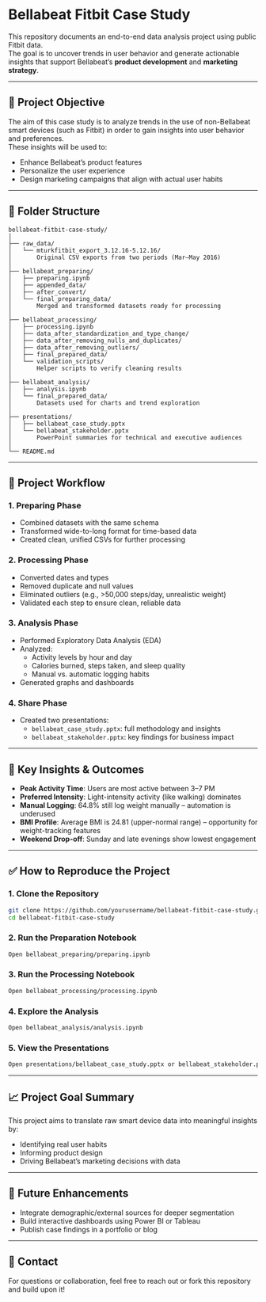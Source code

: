 # Bellabeat Fitbit Case Study

This repository documents an end-to-end data analysis project using public Fitbit data.  
The goal is to uncover trends in user behavior and generate actionable insights that support Bellabeat’s **product development** and **marketing strategy**.

---

## 📌 Project Objective

The aim of this case study is to analyze trends in the use of non-Bellabeat smart devices (such as Fitbit) in order to gain insights into user behavior and preferences.  
These insights will be used to:

- Enhance Bellabeat’s product features  
- Personalize the user experience  
- Design marketing campaigns that align with actual user habits

---

## 📁 Folder Structure

```
bellabeat-fitbit-case-study/
│
├── raw_data/
│   └── mturkfitbit_export_3.12.16-5.12.16/
│       Original CSV exports from two periods (Mar–May 2016)
│
├── bellabeat_preparing/
│   ├── preparing.ipynb
│   ├── appended_data/
│   ├── after_convert/
│   └── final_preparing_data/
│       Merged and transformed datasets ready for processing
│
├── bellabeat_processing/
│   ├── processing.ipynb
│   ├── data_after_standardization_and_type_change/
│   ├── data_after_removing_nulls_and_duplicates/
│   ├── data_after_removing_outliers/
│   ├── final_prepared_data/
│   └── validation_scripts/
│       Helper scripts to verify cleaning results
│
├── bellabeat_analysis/
│   ├── analysis.ipynb
│   └── final_prepared_data/
│       Datasets used for charts and trend exploration
│
├── presentations/
│   ├── bellabeat_case_study.pptx
│   └── bellabeat_stakeholder.pptx
│       PowerPoint summaries for technical and executive audiences
│
└── README.md
```

---

## 🔄 Project Workflow

### 1. Preparing Phase
- Combined datasets with the same schema
- Transformed wide-to-long format for time-based data
- Created clean, unified CSVs for further processing

### 2. Processing Phase
- Converted dates and types
- Removed duplicate and null values
- Eliminated outliers (e.g., >50,000 steps/day, unrealistic weight)
- Validated each step to ensure clean, reliable data

### 3. Analysis Phase
- Performed Exploratory Data Analysis (EDA)
- Analyzed:
  - Activity levels by hour and day
  - Calories burned, steps taken, and sleep quality
  - Manual vs. automatic logging habits
- Generated graphs and dashboards

### 4. Share Phase
- Created two presentations:
  - `bellabeat_case_study.pptx`: full methodology and insights
  - `bellabeat_stakeholder.pptx`: key findings for business impact

---

## 🎯 Key Insights & Outcomes

- **Peak Activity Time**: Users are most active between 3–7 PM
- **Preferred Intensity**: Light-intensity activity (like walking) dominates
- **Manual Logging**: 64.8% still log weight manually – automation is underused
- **BMI Profile**: Average BMI is 24.81 (upper-normal range) – opportunity for weight-tracking features
- **Weekend Drop-off**: Sunday and late evenings show lowest engagement

---

## ✅ How to Reproduce the Project

### 1. Clone the Repository
```bash
git clone https://github.com/yourusername/bellabeat-fitbit-case-study.git
cd bellabeat-fitbit-case-study
```

### 2. Run the Preparation Notebook
```bash
Open bellabeat_preparing/preparing.ipynb
```

### 3. Run the Processing Notebook
```bash
Open bellabeat_processing/processing.ipynb
```

### 4. Explore the Analysis
```bash
Open bellabeat_analysis/analysis.ipynb
```

### 5. View the Presentations
```bash
Open presentations/bellabeat_case_study.pptx or bellabeat_stakeholder.pptx
```

---

## 📈 Project Goal Summary

This project aims to translate raw smart device data into meaningful insights by:

- Identifying real user habits
- Informing product design
- Driving Bellabeat’s marketing decisions with data

---

## 🚀 Future Enhancements

- Integrate demographic/external sources for deeper segmentation
- Build interactive dashboards using Power BI or Tableau
- Publish case findings in a portfolio or blog

---

## 💬 Contact

For questions or collaboration, feel free to reach out or fork this repository and build upon it!
